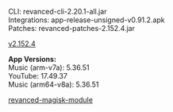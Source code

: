 CLI: revanced-cli-2.20.1-all.jar  
Integrations: app-release-unsigned-v0.91.2.apk  
Patches: revanced-patches-2.152.4.jar  

[v2.152.4](https://github.com/inotia00/revanced-patches/releases/latest)
  
**App Versions:**  
Music (arm-v7a): 5.36.51  
YouTube: 17.49.37  
Music (arm64-v8a): 5.36.51  

[revanced-magisk-module](https://github.com/j-hc/revanced-magisk-module)  
